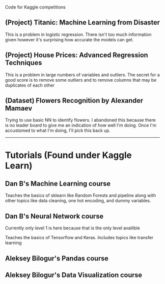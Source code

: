 Code for Kaggle competitions

## (Project) Titanic: Machine Learning from Disaster

This is a problem in logistic regression.  There isn't too much information given however it's surprising how accurate the models can get.

## (Project) House Prices: Advanced Regression Techniques

This is a problem in large numbers of variables and outliers.  The secret for a good score is to remove some outliers and to remove columns that may be duplicates of each other

## (Dataset) Flowers Recognition by Alexander Mamaev

Trying to use basic NN to identify flowers.  I abandoned this because there is no leader board to give me an indication of how well I'm doing.  Once I'm accustomed to what I'm doing, I'll pick this back up.

----

# Tutorials (Found under Kaggle Learn)

## Dan B's Machine Learning course

Teaches the basics of sklearn like Random Forests and pipeline along with other topics like data cleaning, one hot encoding, and dummy variables.

## Dan B's Neural Network course

Currently only level 1 is here because that is the only level availible

Teaches the basics of Tensorflow and Keras.  Includes topics like transfer learning 

## Aleksey Bilogur's Pandas course

## Aleksey Bilogur's Data Visualization course
